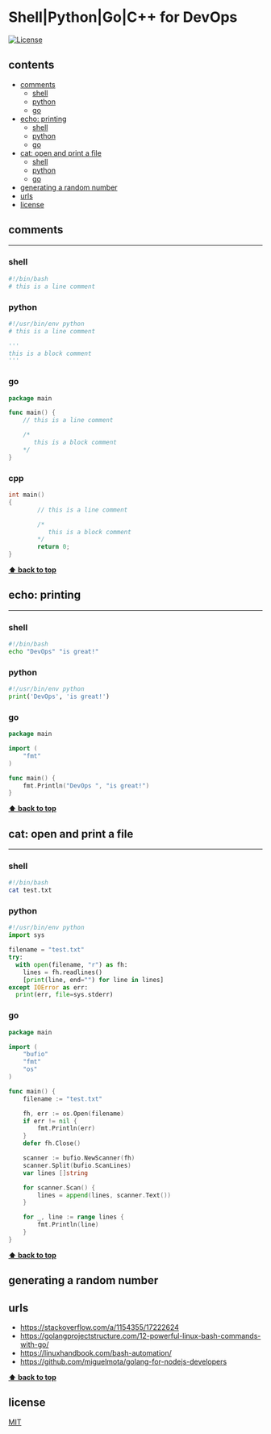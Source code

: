 
# Shell|Python|Go|C++ for DevOps

[![License](http://img.shields.io/badge/license-MIT-blue.svg)](LICENSE)

<!-- START doctoc generated TOC please keep comment here to allow auto update -->
<!-- DON'T EDIT THIS SECTION, INSTEAD RE-RUN doctoc TO UPDATE -->
## contents

- [comments](#comments)
  - [shell](#shell)
  - [python](#python)
  - [go](#go)
- [echo: printing](#echo-printing)
  - [shell](#shell-1)
  - [python](#python-1)
  - [go](#go-1)
- [cat: open and print a file](#cat-open-and-print-a-file)
  - [shell](#shell-2)
  - [python](#python-2)
  - [go](#go-2)
- [generating a random number](#generating-a-random-number)
- [urls](#urls)
- [license](#license)

<!-- END doctoc generated TOC please keep comment here to allow auto update -->

## comments

---

### shell

```bash
#!/bin/bash
# this is a line comment
```

### python

```python
#!/usr/bin/env python
# this is a line comment

'''
this is a block comment
'''
```

### go

```go
package main

func main() {
	// this is a line comment

	/*
	   this is a block comment
	*/
}
```

### cpp

```cpp
int main()
{
        // this is a line comment

        /*
           this is a block comment
        */
        return 0;
}
```

**[⬆ back to top](#contents)**

## echo: printing

---

### shell

```bash
#!/bin/bash
echo "DevOps" "is great!"
```

### python

```python
#!/usr/bin/env python
print('DevOps', 'is great!')
```

### go

```go
package main

import (
	"fmt"
)

func main() {
	fmt.Println("DevOps ", "is great!")
}
```

**[⬆ back to top](#contents)**

## cat: open and print a file

---

### shell

```bash
#!/bin/bash
cat test.txt
```

### python

```python
#!/usr/bin/env python
import sys

filename = "test.txt"
try:
  with open(filename, "r") as fh:
    lines = fh.readlines()
    [print(line, end="") for line in lines]
except IOError as err:
  print(err, file=sys.stderr)
```

### go

```go
package main

import (
	"bufio"
	"fmt"
	"os"
)

func main() {
	filename := "test.txt"

	fh, err := os.Open(filename)
	if err != nil {
		fmt.Println(err)
	}
	defer fh.Close()

	scanner := bufio.NewScanner(fh)
	scanner.Split(bufio.ScanLines)
	var lines []string

	for scanner.Scan() {
		lines = append(lines, scanner.Text())
	}

	for _, line := range lines {
		fmt.Println(line)
	}
}
```

**[⬆ back to top](#contents)**

## generating a random number

## urls

- <https://stackoverflow.com/a/1154355/17222624>
- <https://golangprojectstructure.com/12-powerful-linux-bash-commands-with-go/>
- <https://linuxhandbook.com/bash-automation/>
- <https://github.com/miguelmota/golang-for-nodejs-developers>

**[⬆ back to top](#contents)**

## license

[MIT](LICENSE)
